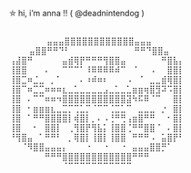 ⛤ hi, i’m anna !! ( @deadnintendog ) <br>

<br>⠀⠀⠀⠀⠀
⠀⣤⣤⣤⣿⣿⣿⣿⣿⣿⣿⣿⣿⣿⣿⣿⣤⣤⣤ <br> ⠀⠀
⠀⣤⣿⣿⠛⠛⠙⠃⠀⠀⠀⠀⠀⠀⠀⠀⠀⠀⠀⠛⠛⠙⣿⣿⣤⠀<br>
⢠⣼⣿⠛⠀⠀⠀⠀⠀⣤⣾⢿⡟⠛⠛⠛⢻⣿⣿⣤⠀⠀⠀⠀⠀⠀⠛⣿⣧⡄ <br>
⢸⣿⣿⠀⠀⠀⠄⠀⠀⠉⠉⠉⠁⠸⠿⠿⠿⠿⠾⠉⠀⠈⠀⠀⠠⠀⠀⣿⣿⡇ <br>
⢸⣿⣉⠶⣈⣀⠀⡀⠁⠀⠀⠀⠄⠰⠾⠶⠆⠀⠀⠀⠠⠀⠈⠀⣀⣀⣾⢿⣿⡇ <br>
⢸⣿⠉⠶⣉⣉⠶⠶⠶⣆⣀⣁⣀⣀⣀⣀⣠⣀⣁⣀⣁⣶⣶⢶⣿⣻⠽⠩⣿⡇ <br>
⢸⣿⠀⠄⠉⠉⠶⠶⠲⣿⣿⣿⣿⣿⣿⣿⣿⣿⣿⣿⣽⠳⠯⠿⠈⠉⠀⠀⣿⡇ <br>
⢸⣿⠀⠂⣶⣶⣶⣆⣀⣉⡉⢉⣁⡉⠈⠉⠉⢈⣉⣁⠉⠀⣀⣀⣀⠀⡐⠀⣿⡇ <br>
⢸⣿⠀⠁⠛⠛⣿⣿⣿⣿⡇⢾⣿⡇⡀⠄⠠⢘⠛⢛⢠⣶⣿⠛⠛⠀⠀⠂⣿⡇ <br>
⢸⣿⠀⠀⠂⠀⣿⣿⡇⠀⢀⢻⣿⡟⢻⣧⡅⢸⣿⣿⢈⠛⠛⣿⣿⠈⠀⠄⣿⡇ <br>
⠘⢻⣿⣤⠀⠁⠛⠛⠃⠀⡀⢿⣿⡇⢸⣿⡇⢸⣿⣿⠀⠛⠛⠛⠠⠀⣥⣿⡟⠃ <br>
⠀⠀⠈⠻⣿⣿⣤⣤⣤⡄⠀⠀⠀⠐⠀⠀⠐⠀⠀⠐⠀⣤⣤⣤⣿⣿⡛⠁⠀⠀ <br>
⠀⠀⠀⠀⠀⠀⠛⠛⠛⣿⣿⣿⣿⣿⣿⣿⣿⣿⣿⣿⣿⠛⠛⠛⠀⠀⠀⠀⠀⠀<br>
⠀⠀⠀⠀⠀⠀⠀⠀⠀⠈⠉⠉⠉⠉⠉⠉⠉⠉⠉⠉⠉⠀⠀⠀⠀⠀⠀⠀⠀⠀<br>
